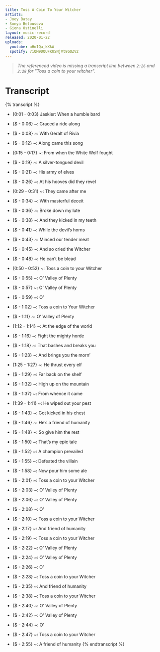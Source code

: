 ```yaml
---
title: Toss A Coin To Your Witcher
artists:
- Joey Batey
- Sonya Belousova
- Giona Ostinelli
layout: music-record
released: 2020-01-22
uploads:
  youtube: uHoIQa_kXkA
  spotify: 7iQM9DQUFKUSNjVt8GQZV2
---
```


> *The referenced video is missing a transcript line between `2:26` and `2:28` for "Toss a coin to your witcher".*

# Transcript

{% transcript %}
- {0:01 - 0:03} Jaskier: When a humble bard
- {$ - 0:06} ~: Graced a ride along
- {$ - 0:08} ~: With Geralt of Rivia
- {$ - 0:12} ~: Along came this song

- {0:15 - 0:17} ~: From when the White Wolf fought
- {$ - 0:19} ~: A silver-tongued devil
- {$ - 0:21} ~: His army of elves
- {$ - 0:26} ~: At his hooves did they revel

- {0:29 - 0:31} ~: They came after me
- {$ - 0:34} ~: With masterful deceit
- {$ - 0:36} ~: Broke down my lute
- {$ - 0:38} ~: And they kicked in my teeth
- {$ - 0:41} ~: While the devil’s horns
- {$ - 0:43} ~: Minced our tender meat
- {$ - 0:45} ~: And so cried the Witcher
- {$ - 0:48} ~: He can’t be blead

- {0:50 - 0:52} ~: Toss a coin to your Witcher
- {$ - 0:55} ~: O’ Valley of Plenty
- {$ - 0:57} ~: O’ Valley of Plenty
- {$ - 0:59} ~: O’
- {$ - 1:02} ~: Toss a coin to Your Witcher
- {$ - 1:11} ~: O’ Valley of Plenty
 
- {1:12 - 1:14} ~: At the edge of the world
- {$ - 1:16} ~: Fight the mighty horde
- {$ - 1:18} ~: That bashes and breaks you
- {$ - 1:23} ~: And brings you the morn’
 
- {1:25 - 1:27} ~: He thrust every elf
- {$ - 1:29} ~: Far back on the shelf
- {$ - 1:32} ~: High up on the mountain
- {$ - 1:37} ~: From whence it came

- {1:39 - 1:41} ~: He wiped out your pest
- {$ - 1:43} ~: Got kicked in his chest
- {$ - 1:46} ~: He’s a friend of humanity
- {$ - 1:48} ~: So give him the rest

- {$ - 1:50} ~: That’s my epic tale
- {$ - 1:52} ~: A champion prevailed
- {$ - 1:55} ~: Defeated the villain
- {$ - 1:58} ~: Now pour him some ale

- {$ - 2:01} ~: Toss a coin to your Witcher
- {$ - 2:03} ~: O’ Valley of Plenty
- {$ - 2:06} ~: O’ Valley of Plenty
- {$ - 2:08} ~: O’
- {$ - 2:10} ~: Toss a coin to your Witcher
- {$ - 2:17} ~: And friend of humanity

- {$ - 2:19} ~: Toss a coin to your Witcher
- {$ - 2:22} ~: O’ Valley of Plenty
- {$ - 2:24} ~: O’ Valley of Plenty
- {$ - 2:26} ~: O’
- {$ - 2:28} ~: Toss a coin to your Witcher
- {$ - 2:35} ~: And friend of humanity

- {$ - 2:38} ~: Toss a coin to your Witcher
- {$ - 2:40} ~: O’ Valley of Plenty
- {$ - 2:42} ~: O’ Valley of Plenty
- {$ - 2:44} ~: O’
- {$ - 2:47} ~: Toss a coin to your Witcher
- {$ - 2:55} ~: A friend of humanity
{% endtranscript %}
